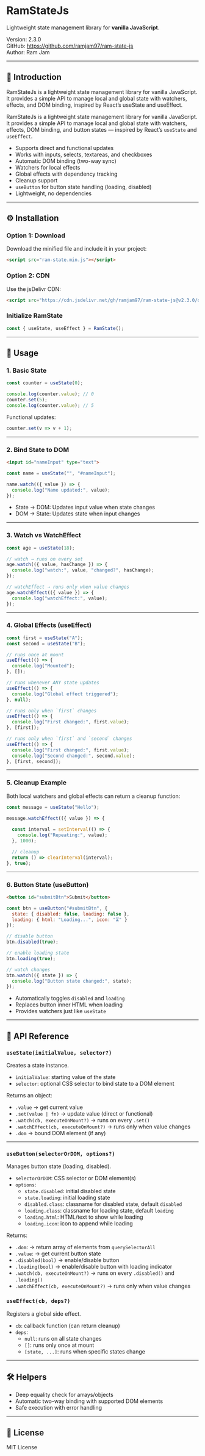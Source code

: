 
# RamStateJs

Lightweight state management library for **vanilla JavaScript**.

Version: 2.3.0  
GitHub: https://github.com/ramjam97/ram-state-js  
Author: Ram Jam

---

## 📌 Introduction

RamStateJs is a lightweight state management library for vanilla JavaScript. It provides a simple API to manage local and global state with watchers, effects, and DOM binding, inspired by React’s useState and useEffect.

RamStateJs is a lightweight state management library for vanilla JavaScript. It provides a simple API to manage local and global state with watchers, effects, DOM binding, and button states — inspired by React’s ``useState`` and ``useEffect``.

- Supports direct and functional updates
- Works with inputs, selects, textareas, and checkboxes
- Automatic DOM binding (two-way sync)
- Watchers for local effects
- Global effects with dependency tracking
- Cleanup support
- ``useButton`` for button state handling (loading, disabled)
- Lightweight, no dependencies

---

## ⚙️ Installation
### Option 1: Download
Download the minified file and include it in your project:

```html
<script src="ram-state.min.js"></script>
```

### Option 2: CDN
Use the jsDelivr CDN:

```html
<script src="https://cdn.jsdelivr.net/gh/ramjam97/ram-state-js@v2.3.0/dist/ram-state.min.js"></script>
```


### Initialize RamState

```js
const { useState, useEffect } = RamState();
```

---

## 🚀 Usage

### 1. Basic State

```js
const counter = useState(0);

console.log(counter.value); // 0
counter.set(5);
console.log(counter.value); // 5
```

Functional updates:

```js
counter.set(v => v + 1);
```

---

### 2. Bind State to DOM

```html
<input id="nameInput" type="text">
```

```js
const name = useState("", "#nameInput");

name.watch(({ value }) => {
  console.log("Name updated:", value);
});
```

- State → DOM: Updates input value when state changes  
- DOM → State: Updates state when input changes

---

### 3. Watch vs WatchEffect

```js
const age = useState(18);

// watch → runs on every set
age.watch(({ value, hasChange }) => {
  console.log("watch:", value, "changed?", hasChange);
});

// watchEffect → runs only when value changes
age.watchEffect(({ value }) => {
  console.log("watchEffect:", value);
});
```

---

### 4. Global Effects (useEffect)

```js
const first = useState("A");
const second = useState("B");

// runs once at mount
useEffect(() => {
  console.log("Mounted");
}, []);

// runs whenever ANY state updates
useEffect(() => {
  console.log("Global effect triggered");
}, null);

// runs only when `first` changes
useEffect(() => {
  console.log("First changed:", first.value);
}, [first]);

// runs only when `first` and `second` changes
useEffect(() => {
  console.log("First changed:", first.value);
  console.log("Second changed:", second.value);
}, [first, second]);

```

---

### 5. Cleanup Example

Both local watchers and global effects can return a cleanup function:

```js
const message = useState("Hello");

message.watchEffect(({ value }) => {
  
  const interval = setInterval(() => {
    console.log("Repeating:", value);
  }, 1000);

  // cleanup
  return () => clearInterval(interval);
}, true);
```

---

### 6. Button State (useButton)

```html
<button id="submitBtn">Submit</button>
```

```js
const btn = useButton("#submitBtn", {
  state: { disabled: false, loading: false },
  loading: { html: "Loading...", icon: "⏳" }
});

// disable button
btn.disabled(true);

// enable loading state
btn.loading(true);

// watch changes
btn.watch(({ state }) => {
  console.log("Button state changed:", state);
});

```
- Automatically toggles ``disabled`` and ``loading`` 
- Replaces button inner HTML when loading 
- Provides watchers just like ``useState`` 

---

## 🔑 API Reference

### `useState(initialValue, selector?)`
Creates a state instance.

- `initialValue`: starting value of the state  
- `selector`: optional CSS selector to bind state to a DOM element

Returns an object:
- `.value` → get current value
- `.set(value | fn)` → update value (direct or functional)
- `.watch(cb, executeOnMount?)` → runs on every `.set()`
- `.watchEffect(cb, executeOnMount?)` → runs only when value changes
- `.dom` → bound DOM element (if any)
---

### `useButton(selectorOrDOM, options?)`
Manages button state (loading, disabled).

- `selectorOrDOM`: CSS selector or DOM element(s)  
- `options`: 
  - `state.disabled`: initial disabled state  
  - `state.loading`: initial loading state  
  - `disabled.class`: classname for disabled state, default ``disabled``  
  - `loading.class`: classname for loading state, default ``loading``
  - `loading.html`: HTML/text to show while loading  
  - `loading.icon`: icon to append while loading  

Returns:
- `.dom`: → return array of elements from ``querySelectorAll`` 
- `.value`: → get current button state
- ``.disabled(bool)`` → enable/disable button
- ``.loading(bool)`` → enable/disable button with loading indicator
- `.watch(cb, executeOnMount?)` → runs on every `.disabled()` and ``.loading()``
- `.watchEffect(cb, executeOnMount?)` → runs only when value changes


### `useEffect(cb, deps?)`
Registers a global side effect.

- `cb`: callback function (can return cleanup)  
- `deps`:  
  - `null`: runs on all state changes  
  - `[]`: runs only once at mount  
  - `[state, ...]`: runs when specific states change  

---

## 🛠 Helpers

- Deep equality check for arrays/objects
- Automatic two-way binding with supported DOM elements
- Safe execution with error handling

---

## 📜 License

MIT License